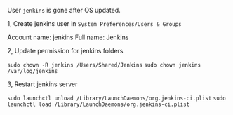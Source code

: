 
User `jenkins` is gone after OS updated.

1, Create jenkins user in `System Preferences/Users & Groups`

Account name: jenkins
Full name: Jenkins
  
2, Update permission for jenkins folders

`sudo chown -R jenkins /Users/Shared/Jenkins`
`sudo chown jenkins /var/log/jenkins`

3, Restart jenkins server

`sudo launchctl unload /Library/LaunchDaemons/org.jenkins-ci.plist`
`sudo launchctl load /Library/LaunchDaemons/org.jenkins-ci.plist`
